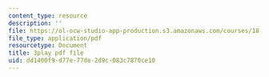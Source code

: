 ```yaml
---
content_type: resource
description: ''
file: https://ol-ocw-studio-app-production.s3.amazonaws.com/courses/18-650-statistics-for-applications-fall-2016/dd1400f9d77e77de2d9c083c7870ce10_bFZ-0FH5hfs.pdf
file_type: application/pdf
resourcetype: Document
title: 3play pdf file
uid: dd1400f9-d77e-77de-2d9c-083c7870ce10
---
```

